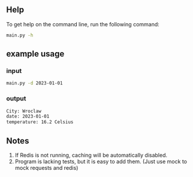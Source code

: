 ## Help
To get help on the command line, run the following command:

```bash
main.py -h
```
## example usage
### input
```bash
main.py -d 2023-01-01
```
### output
```bash
City: Wroclaw
date: 2023-01-01
temperature: 16.2 Celsius
```
## Notes
1. If Redis is not running, caching will be automatically disabled.
2. Program is lacking tests, but it is easy to add them. (Just use mock to mock requests and redis)
